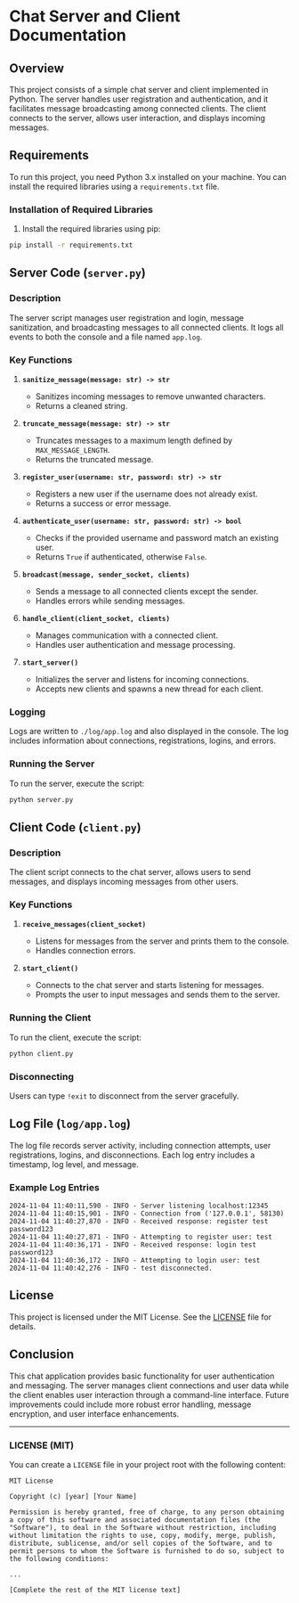 # Chat Server and Client Documentation

## Overview

This project consists of a simple chat server and client implemented in Python. The server handles user registration and authentication, and it facilitates message broadcasting among connected clients. The client connects to the server, allows user interaction, and displays incoming messages.

## Requirements

To run this project, you need Python 3.x installed on your machine. You can install the required libraries using a `requirements.txt` file.

### Installation of Required Libraries

1. Install the required libraries using pip:

```bash
pip install -r requirements.txt
```

## Server Code (`server.py`)

### Description

The server script manages user registration and login, message sanitization, and broadcasting messages to all connected clients. It logs all events to both the console and a file named `app.log`.

### Key Functions

1. **`sanitize_message(message: str) -> str`**
   - Sanitizes incoming messages to remove unwanted characters.
   - Returns a cleaned string.

2. **`truncate_message(message: str) -> str`**
   - Truncates messages to a maximum length defined by `MAX_MESSAGE_LENGTH`.
   - Returns the truncated message.

3. **`register_user(username: str, password: str) -> str`**
   - Registers a new user if the username does not already exist.
   - Returns a success or error message.

4. **`authenticate_user(username: str, password: str) -> bool`**
   - Checks if the provided username and password match an existing user.
   - Returns `True` if authenticated, otherwise `False`.

5. **`broadcast(message, sender_socket, clients)`**
   - Sends a message to all connected clients except the sender.
   - Handles errors while sending messages.

6. **`handle_client(client_socket, clients)`**
   - Manages communication with a connected client.
   - Handles user authentication and message processing.

7. **`start_server()`**
   - Initializes the server and listens for incoming connections.
   - Accepts new clients and spawns a new thread for each client.

### Logging

Logs are written to `./log/app.log` and also displayed in the console. The log includes information about connections, registrations, logins, and errors.

### Running the Server

To run the server, execute the script:

```bash
python server.py
```

## Client Code (`client.py`)

### Description

The client script connects to the chat server, allows users to send messages, and displays incoming messages from other users.

### Key Functions

1. **`receive_messages(client_socket)`**
   - Listens for messages from the server and prints them to the console.
   - Handles connection errors.

2. **`start_client()`**
   - Connects to the chat server and starts listening for messages.
   - Prompts the user to input messages and sends them to the server.

### Running the Client

To run the client, execute the script:

```bash
python client.py
```

### Disconnecting

Users can type `!exit` to disconnect from the server gracefully.

## Log File (`log/app.log`)

The log file records server activity, including connection attempts, user registrations, logins, and disconnections. Each log entry includes a timestamp, log level, and message.

### Example Log Entries

```
2024-11-04 11:40:11,590 - INFO - Server listening localhost:12345
2024-11-04 11:40:15,901 - INFO - Connection from ('127.0.0.1', 58130)
2024-11-04 11:40:27,870 - INFO - Received response: register test password123
2024-11-04 11:40:27,871 - INFO - Attempting to register user: test
2024-11-04 11:40:36,171 - INFO - Received response: login test password123
2024-11-04 11:40:36,172 - INFO - Attempting to login user: test
2024-11-04 11:40:42,276 - INFO - test disconnected.
```

## License

This project is licensed under the MIT License. See the [LICENSE](LICENSE) file for details.

## Conclusion

This chat application provides basic functionality for user authentication and messaging. The server manages client connections and user data while the client enables user interaction through a command-line interface. Future improvements could include more robust error handling, message encryption, and user interface enhancements.

---

### LICENSE (MIT)

You can create a `LICENSE` file in your project root with the following content:

```
MIT License

Copyright (c) [year] [Your Name]

Permission is hereby granted, free of charge, to any person obtaining a copy of this software and associated documentation files (the "Software"), to deal in the Software without restriction, including without limitation the rights to use, copy, modify, merge, publish, distribute, sublicense, and/or sell copies of the Software, and to permit persons to whom the Software is furnished to do so, subject to the following conditions:

...

[Complete the rest of the MIT license text]
```
